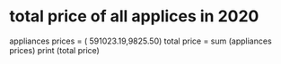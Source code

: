 # total price of all applices in 2020
appliances prices = ( 591023.19,9825.50)
total price = sum (appliances prices)
print (total price)
